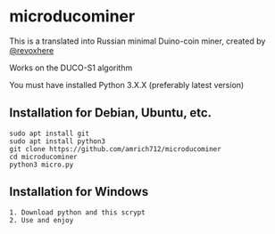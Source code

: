 # microducominer
This is a translated into Russian minimal Duino-coin miner, created by [@revoxhere](https://github.com/revoxhere)

Works on the DUCO-S1 algorithm

You must have installed Python 3.X.X (preferably latest version)

## Installation for Debian, Ubuntu, etc.
```
sudo apt install git 
sudo apt install python3
git clone https://github.com/amrich712/microducominer
cd microducominer
python3 micro.py
```
## Installation for Windows
```
1. Download python and this scrypt
2. Use and enjoy
```
